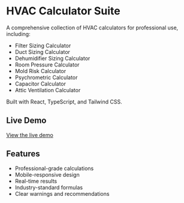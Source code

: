# HVAC Calculator Suite

A comprehensive collection of HVAC calculators for professional use, including:

- Filter Sizing Calculator
- Duct Sizing Calculator
- Dehumidifier Sizing Calculator
- Room Pressure Calculator
- Mold Risk Calculator
- Psychrometric Calculator
- Capacitor Calculator
- Attic Ventilation Calculator

Built with React, TypeScript, and Tailwind CSS.

## Live Demo

[View the live demo](https://hvac-calc.netlify.app)

## Features

- Professional-grade calculations
- Mobile-responsive design
- Real-time results
- Industry-standard formulas
- Clear warnings and recommendations